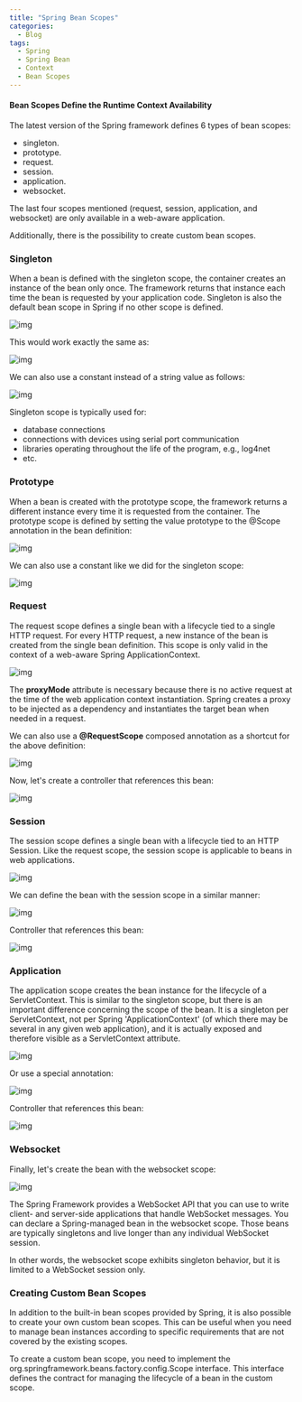 ```yaml
---
title: "Spring Bean Scopes"
categories:
  - Blog
tags:
  - Spring
  - Spring Bean
  - Context
  - Bean Scopes
---
```


#### Bean Scopes Define the Runtime Context Availability

The latest version of the Spring framework defines 6 types of bean scopes:

* singleton.
* prototype.
* request.
* session.
* application.
* websocket.

The last four scopes mentioned (request, session, application, and websocket) are only available in a web-aware application.

Additionally, there is the possibility to create custom bean scopes.

### Singleton 

When a bean is defined with the singleton scope, the container creates an instance of the bean only once. The framework returns that instance each time the bean is requested by your application code. Singleton is also the default bean scope in Spring if no other scope is defined.

![img]({{site.url}}/assets/blog_images/2021-08-15-spring-bean-scopes/singleton1.png)

This would work exactly the same as:

![img]({{site.url}}/assets/blog_images/2021-08-15-spring-bean-scopes/singleton2.png)

We can also use a constant instead of a string value as follows:

![img]({{site.url}}/assets/blog_images/2021-08-15-spring-bean-scopes/singleton3.png)

Singleton scope is typically used for:
* database connections
* connections with devices using serial port communication
* libraries operating throughout the life of the program, e.g., log4net
* etc.

### Prototype

When a bean is created with the prototype scope, the framework returns a different instance every time it is requested from the container. The prototype scope is defined by setting the value prototype to the @Scope annotation in the bean definition:

![img]({{site.url}}/assets/blog_images/2021-08-15-spring-bean-scopes/prototype1.png)

We can also use a constant like we did for the singleton scope:

![img]({{site.url}}/assets/blog_images/2021-08-15-spring-bean-scopes/prototype2.png)

### Request

The request scope defines a single bean with a lifecycle tied to a single HTTP request. For every HTTP request, a new instance of the bean is created from the single bean definition. This scope is only valid in the context of a web-aware Spring ApplicationContext.

![img]({{site.url}}/assets/blog_images/2021-08-15-spring-bean-scopes/request3.png)


The **proxyMode** attribute is necessary because there is no active request at the time of the web application context instantiation. Spring creates a proxy to be injected as a dependency and instantiates the target bean when needed in a request.

We can also use a **@RequestScope** composed annotation as a shortcut for the above definition:

![img]({{site.url}}/assets/blog_images/2021-08-15-spring-bean-scopes/request1.png)

Now, let's create a controller that references this bean:

![img]({{site.url}}/assets/blog_images/2021-08-15-spring-bean-scopes/request2.png)

### Session

The session scope defines a single bean with a lifecycle tied to an HTTP Session. Like the request scope, the session scope is applicable to beans in web applications.

![img]({{site.url}}/assets/blog_images/2021-08-15-spring-bean-scopes/scope1.png)

We can define the bean with the session scope in a similar manner:

![img]({{site.url}}/assets/blog_images/2021-08-15-spring-bean-scopes/scope2.png)

Controller that references this bean:

![img]({{site.url}}/assets/blog_images/2021-08-15-spring-bean-scopes/scope3.png)


### Application

The application scope creates the bean instance for the lifecycle of a ServletContext. This is similar to the singleton scope, but there is an important difference concerning the scope of the bean. It is a singleton per ServletContext, not per Spring 'ApplicationContext' (of which there may be several in any given web application), and it is actually exposed and therefore visible as a ServletContext attribute.

![img]({{site.url}}/assets/blog_images/2021-08-15-spring-bean-scopes/application1.png)

Or use a special annotation:

![img]({{site.url}}/assets/blog_images/2021-08-15-spring-bean-scopes/application2.png)

Controller that references this bean:

![img]({{site.url}}/assets/blog_images/2021-08-15-spring-bean-scopes/application3.png)


### Websocket

Finally, let's create the bean with the websocket scope:

![img]({{site.url}}/assets/blog_images/2021-08-15-spring-bean-scopes/websocket1.png)


The Spring Framework provides a WebSocket API that you can use to write client- and server-side applications that handle WebSocket messages. You can declare a Spring-managed bean in the websocket scope. Those beans are typically singletons and live longer than any individual WebSocket session.

In other words, the websocket scope exhibits singleton behavior, but it is limited to a WebSocket session only.

### Creating Custom Bean Scopes

In addition to the built-in bean scopes provided by Spring, it is also possible to create your own custom bean scopes. This can be useful when you need to manage bean instances according to specific requirements that are not covered by the existing scopes.

To create a custom bean scope, you need to implement the org.springframework.beans.factory.config.Scope interface. This interface defines the contract for managing the lifecycle of a bean in the custom scope.








